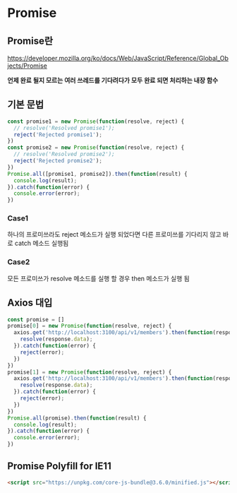 # Promise

## Promise란
https://developer.mozilla.org/ko/docs/Web/JavaScript/Reference/Global_Objects/Promise

**언제 완료 될지 모르는 여러 쓰레드를 기다려다가 모두 완료 되면 처리하는 내장 함수**

## 기본 문법
```js
const promise1 = new Promise(function(resolve, reject) {
  // resolve('Resolved promise1');
  reject('Rejected promise1');
})
const promise2 = new Promise(function(resolve, reject) {
  // resolve('Resolved promise2');
  reject('Rejected promise2');
})
Promise.all([promise1, promise2]).then(function(result) {
  console.log(result);
}).catch(function(error) {
  console.error(error);
})
```

### Case1
하나의 프로미쓰라도 reject 메소드가 실행 되었다면 다른 프로미쓰를 기다리지 않고 바로 catch 메소드 실행됨

### Case2
모든 프로미쓰가 resolve 메소드를 실행 할 경우 then 메소드가 실행 됨

## Axios 대입
```js
const promise = []
promise[0] = new Promise(function(resolve, reject) {
  axios.get('http://localhost:3100/api/v1/members').then(function(response) {
    resolve(response.data);
  }).catch(function(error) {
    reject(error);
  })
})
promise[1] = new Promise(function(resolve, reject) {
  axios.get('http://localhost:3100/api/v1/members').then(function(response) {
    resolve(response.data);
  }).catch(function(error) {
    reject(error);
  })
})
Promise.all(promise).then(function(result) {
  console.log(result);
}).catch(function(error) {
  console.error(error);
})
```

## Promise Polyfill for IE11
```html
<script src="https://unpkg.com/core-js-bundle@3.6.0/minified.js"></script>
```
